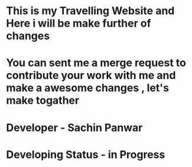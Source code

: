 # This is my Travelling Website and Here i will be make further of changes 
# You can sent me a merge request to contribute your work with me and make a awesome changes , let's make togather
# Developer - Sachin Panwar</h1>
# Developing Status - in Progress</h2>